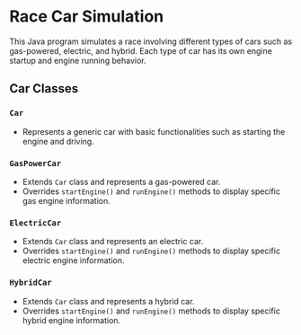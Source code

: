 # Race Car Simulation

This Java program simulates a race involving different types of cars such as gas-powered, electric, and hybrid. Each type of car has its own engine startup and engine running behavior.

## Car Classes

### `Car`

- Represents a generic car with basic functionalities such as starting the engine and driving.

### `GasPowerCar`

- Extends `Car` class and represents a gas-powered car.
- Overrides `startEngine()` and `runEngine()` methods to display specific gas engine information.

### `ElectricCar`

- Extends `Car` class and represents an electric car.
- Overrides `startEngine()` and `runEngine()` methods to display specific electric engine information.

### `HybridCar`

- Extends `Car` class and represents a hybrid car.
- Overrides `startEngine()` and `runEngine()` methods to display specific hybrid engine information.
